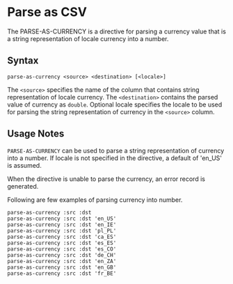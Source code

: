 # Parse as CSV

The PARSE-AS-CURRENCY is a directive for parsing a currency value that is a string representation of locale currency
into a number.


## Syntax
```
parse-as-currency <source> <destination> [<locale>]
```

The `<source>` specifies the name of the column that contains string representation of locale currency.
The `<destination>` contains the parsed value of currency as `double`. Optional locale specifies the
locale to be used for parsing the string representation of currency in the `<source>` column.


## Usage Notes

`PARSE-AS-CURRENCY` can be used to parse a string representation of currency into a number. If locale is not
specified in the directive, a default of 'en_US' is assumed.

When the directive is unable to parse the currency, an error record is generated.

Following are few examples of parsing currency into number.

```
parse-as-currency :src :dst
parse-as-currency :src :dst 'en_US'
parse-as-currency :src :dst 'en_IE'
parse-as-currency :src :dst 'pl_PL'
parse-as-currency :src :dst 'ca_ES'
parse-as-currency :src :dst 'es_ES'
parse-as-currency :src :dst 'es_CO'
parse-as-currency :src :dst 'de_CH'
parse-as-currency :src :dst 'en_ZA'
parse-as-currency :src :dst 'en_GB'
parse-as-currency :src :dst 'fr_BE'
```